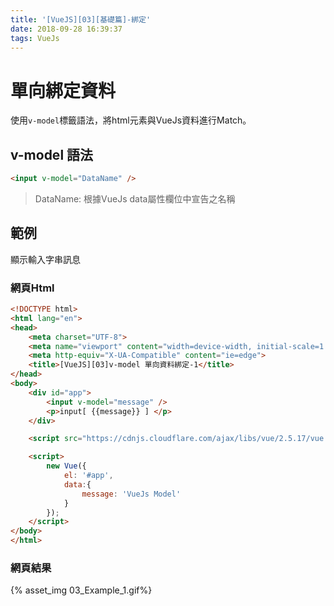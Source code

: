 ```yaml
---
title: '[VueJS][03][基礎篇]-綁定'
date: 2018-09-28 16:39:37
tags: VueJs
---
```


# 單向綁定資料

使用`v-model`標籤語法，將html元素與VueJs資料進行Match。

## v-model 語法

~~~html
<input v-model="DataName" />
~~~

> DataName: 根據VueJs data屬性欄位中宣告之名稱 

<!--more-->

## 範例

顯示輸入字串訊息

### 網頁Html
~~~html
<!DOCTYPE html>
<html lang="en">
<head>
    <meta charset="UTF-8">
    <meta name="viewport" content="width=device-width, initial-scale=1.0">
    <meta http-equiv="X-UA-Compatible" content="ie=edge">
    <title>[VueJS][03]v-model 單向資料綁定-1</title>
</head>
<body>
    <div id="app">
        <input v-model="message" />
        <p>input[ {{message}} ] </p>
    </div>

    <script src="https://cdnjs.cloudflare.com/ajax/libs/vue/2.5.17/vue.js"></script>

    <script>
        new Vue({
            el: '#app',
            data:{
                message: 'VueJs Model'
            }
        });
    </script>
</body>
</html>
~~~

### 網頁結果
{% asset_img 03_Example_1.gif%}